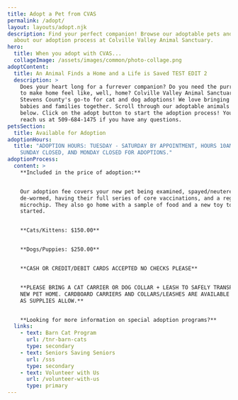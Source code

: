 ```yaml
---
title: Adopt a Pet from CVAS
permalink: /adopt/
layout: layouts/adopt.njk
description: Find your perfect companion! Browse our adoptable pets and learn
  about our adoption process at Colville Valley Animal Sanctuary.
hero:
  title: When you adopt with CVAS...
  collageImage: /assets/images/common/photo-collage.png
adoptContent:
  title: An Animal Finds a Home and a Life is Saved TEST EDIT 2
  description: >
    Does your heart long for a furrever companion? Do you need the purrfect pet
    to make home feel like, well, home? Colville Valley Animal Sanctuary is
    Stevens County's go-to for cat and dog adoptions! We love bringing fur
    babies and families together. Scroll through our adoptable animals listed
    below. Click on the adopt button to start the adoption process! You can
    reach us at 509-684-1475 if you have any questions.
petsSection:
  title: Available for Adoption
adoptionHours:
  title: "ADOPTION HOURS: TUESDAY - SATURDAY BY APPOINTMENT, HOURS 10AM-3PM.
    SUNDAY CLOSED, AND MONDAY CLOSED FOR ADOPTIONS."
adoptionProcess:
  content: >
    **Included in the price of adoption:**


    Our adoption fee covers your new pet being examined, spayed/neutered,
    de-wormed, having their full series of core vaccinations, and a registered
    microchip. They also go home with a sample of food and a new toy to get you
    started.


    **Cats/Kittens: $150.00**


    **Dogs/Puppies: $250.00**


    **CASH OR CREDIT/DEBIT CARDS ACCEPTED NO CHECKS PLEASE**


    **PLEASE BRING A CAT CARRIER OR DOG COLLAR + LEASH TO SAFELY TRANSPORT YOUR
    NEW PET HOME. CARDBOARD CARRIERS AND COLLARS/LEASHES ARE AVAILABLE FOR SALE
    AS SUPPLIES ALLOW.**


    **Looking for more information on special adoption programs?**
  links:
    - text: Barn Cat Program
      url: /tnr-barn-cats
      type: secondary
    - text: Seniors Saving Seniors
      url: /sss
      type: secondary
    - text: Volunteer with Us
      url: /volunteer-with-us
      type: primary
---
```

